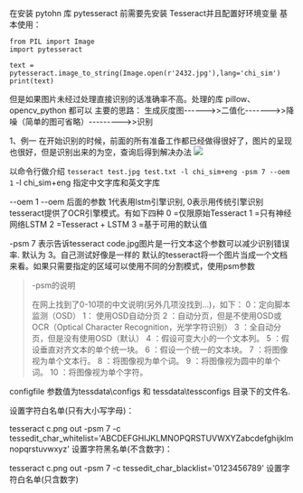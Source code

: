 在安装  pytohn 库 pytesseract 前需要先安装 Tesseract并且配置好环境变量
基本使用：  
```
from PIL import Image
import pytesseract

text = pytesseract.image_to_string(Image.open(r'2432.jpg'),lang='chi_sim')
print(text)
```
但是如果图片未经过处理直接识别的话准确率不高。处理的库 pillow、opencv_python  都可以
主要的思路：
生成灰度图------>>二值化------->>降噪（简单的图可省略）--------->>识别

1、例一
在开始识别的时候，前面的所有准备工作都已经做得很好了，图片的呈现也很好，但是识别出来的为空，查询后得到解决办法
![](images/6.png)


以命令行做介绍
`tesseract test.jpg test.txt -l chi_sim+eng -psm 7 --oem 1`
-l chi_sim+eng 指定中文字库和英文字库

--oem 1 --oem 后面的参数 1代表用lstm引擎识别, 0表示用传统引擎识别
tesseract提供了OCR引擎模式。有如下四种
0 =仅限原始Tesseract
1 =只有神经网络LSTM
2 =Tesseract + LSTM
3 =基于可用的默认值


-psm 7 表示告诉tesseract code.jpg图片是一行文本这个参数可以减少识别错误率. 默认为 3。自己测试好像是一样的
 默认的tesseract将一个图片当成一个文档来看。如果只需要指定的区域可以使用不同的分割模式，使用psm参数

>-psm的说明
>
>在网上找到了0-10项的中文说明(另外几项没找到...)，如下：
0：定向脚本监测（OSD） 
1： 使用OSD自动分页 
2 ：自动分页，但是不使用OSD或OCR（Optical Character Recognition，光学字符识别） 
3 ：全自动分页，但是没有使用OSD（默认） 
4 ：假设可变大小的一个文本列。 
5 ：假设垂直对齐文本的单个统一块。 
6 ：假设一个统一的文本块。 
7 ：将图像视为单个文本行。 
8 ：将图像视为单个词。 
9 ：将图像视为圆中的单个词。 
10 ：将图像视为单个字符。

configfile 参数值为tessdata\configs 和 tessdata\tessconfigs 目录下的文件名.

设置字符白名单(只有大小写字母)：

tesseract c.png out -psm 7 -c tessedit_char_whitelist='ABCDEFGHIJKLMNOPQRSTUVWXYZabcdefghijklmnopqrstuvwxyz'
设置字符黑名单(不含数字)：

tesseract c.png out -psm 7 -c tessedit_char_blacklist='0123456789'
设置字符白名单(只含数字)
